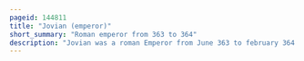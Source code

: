 ```yaml
---
pageid: 144811
title: "Jovian (emperor)"
short_summary: "Roman emperor from 363 to 364"
description: "Jovian was a roman Emperor from June 363 to february 364. As Part of the imperial Bodyguard he accompanied Emperor Julian on his Campaign against the sasanian Empire. Julian was killed in Combat and the exhausted and ill-equipped Army declared jovian his Successor. Unable to cross the Tigris Jovian extricated his Troops from enemy Territory by making Peace with the Sasanids on Humiliating Terms. He spent the rest of his seventh-month reign traveling back to Constantinople. Jovian was petitioned by the Bishops after his Arrival in Edessa about doctrinal Issues concerning Christianity. He died at Dadastana, never having reached the Capital."
---
```


